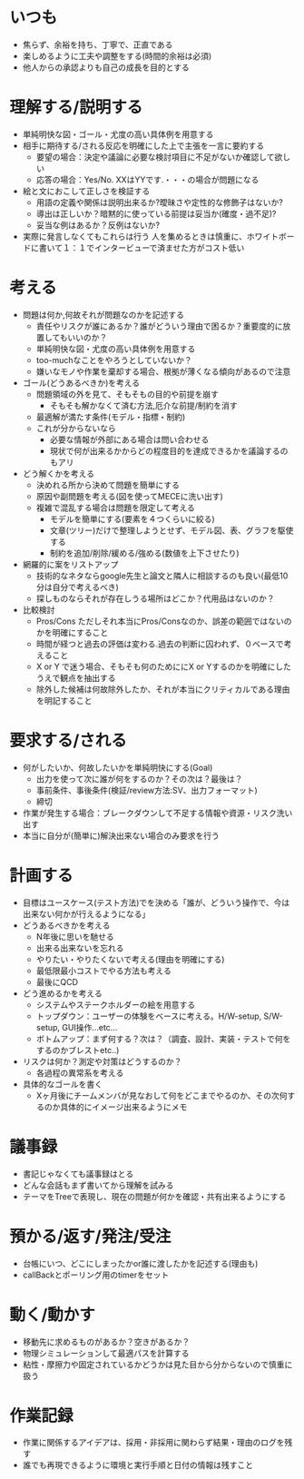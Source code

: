 
いつも
====================

* 焦らず、余裕を持ち、丁寧で、正直である
* 楽しめるように工夫や調整をする(時間的余裕は必須)
* 他人からの承認よりも自己の成長を目的とする


理解する/説明する
=================

* 単純明快な図・ゴール・尤度の高い具体例を用意する
* 相手に期待する/される反応を明確にした上で主張を一言に要約する
    * 要望の場合：決定や議論に必要な検討項目に不足がないか確認して欲しい
    * 応答の場合：Yes/No. XXはYYです.・・・の場合が問題になる
* 絵と文におこして正しさを検証する
    * 用語の定義や関係は説明出来るか?曖昧さや定性的な修飾子はないか?
    * 導出は正しいか？暗黙的に使っている前提は妥当か(確度・過不足)?
    * 妥当な例はあるか？反例はないか?
* 実際に発言しなくてもこれらは行う
人を集めるときは慎重に、ホワイトボードに書いて１：１でインタービューで済ませた方がコスト低い

考える
=====================

* 問題は何か,何故それが問題なのかを記述する
    * 責任やリスクが誰にあるか？誰がどういう理由で困るか？重要度的に放置してもいいのか？
    * 単純明快な図・尤度の高い具体例を用意する
    * too-muchなことをやろうとしていないか？
    * 嫌いなモノや作業を棄却する場合、根拠が薄くなる傾向があるので注意
* ゴール(どうあるべきか)を考える
    * 問題領域の外を見て、そもそもの目的や前提を崩す
      - そもそも解かなくて済む方法,厄介な前提/制約を消す
    * 最適解が満たす条件(モデル・指標・制約)
    * これが分からないなら
      - 必要な情報が外部にある場合は問い合わせる
      - 現状で何が出来るかからどの程度目的を達成できるかを議論するのもアリ
* どう解くかを考える
    * 決めれる所から決めて問題を簡単にする
    * 原因や副問題を考える(図を使ってMECEに洗い出す)
    * 複雑で混乱する場合は問題を限定して考える
      - モデルを簡単にする(要素を４つくらいに絞る)
      - 文章(ツリー)だけで整理しようとせず、モデル図、表、グラフを駆使する
      - 制約を追加/削除/緩める/強める(数値を上下させたり)
* 網羅的に案をリストアップ
    * 技術的なネタならgoogle先生と論文と隣人に相談するのも良い(最低10分は自分で考えるべき)
    * 探しものならそれが存在しうる場所はどこか？代用品はないのか？
* 比較検討
    * Pros/Cons ただしそれ本当にPros/Consなのか、誤差の範囲ではないのかを明確にすること
    * 時間が経つと過去の評価は変わる.過去の判断に囚われず、０ベースで考えること
    * X or Y で迷う場合、そもそも何のためににX or Yするのかを明確にしたうえで観点を抽出する
    * 除外した候補は何故除外したか、それが本当にクリティカルである理由を明記すること



要求する/される
===============

* 何がしたいか、何故したいかを単純明快にする(Goal)
    * 出力を使って次に誰が何をするのか？その次は？最後は？
    * 事前条件、事後条件(検証/review方法:SV、出力フォーマット)
    * 締切
* 作業が発生する場合：ブレークダウンして不足する情報や資源・リスク洗い出す
* 本当に自分が(簡単に)解決出来ない場合のみ要求を行う


計画する
====================

* 目標はユースケース(テスト方法)でを決める「誰が、どういう操作で、今は出来ない何かが行えるようになる」
* どうあるべきかを考える
    * N年後に思いを馳せる
    * 出来る出来ないを忘れる
    * やりたい・やりたくないで考える(理由を明確にする)
    * 最低限最小コストでやる方法も考える
    * 最後にQCD
* どう進めるかを考える
    * システムやステークホルダーの絵を用意する
    * トップダウン：ユーザーの体験をベースに考える。H/W-setup, S/W-setup, GUI操作...etc...
    * ボトムアップ：まず何する？次は？（調査、設計、実装・テストで何をするのかブレストetc..)
* リスクは何か？測定や対策はどうするのか？
    * 各過程の異常系を考える
* 具体的なゴールを書く
    * Xヶ月後にチームメンバが見なおして何をどこまでやるのか、その次何するのか具体的にイメージ出来るようにメモ

議事録
=================

* 書記じゃなくても議事録はとる
* どんな会話もまず書いてから理解を試みる
* テーマをTreeで表現し、現在の問題が何かを確認・共有出来るようにする


預かる/返す/発注/受注
========================

 * 台帳にいつ、どこにしまったかor誰に渡したかを記述する(理由も)
 * callBackとポーリング用のtimerをセット


動く/動かす
===========================

 * 移動先に求めるものがあるか？空きがあるか？
 * 物理シミュレーションして最適パスを計算する
 * 粘性・摩擦力や固定されているかどうかは見た目から分からないので慎重に扱う


作業記録
=====================

 * 作業に関係するアイデアは、採用・非採用に関わらず結果・理由のログを残す
 * 誰でも再現できるように環境と実行手順と日付の情報は残すこと


